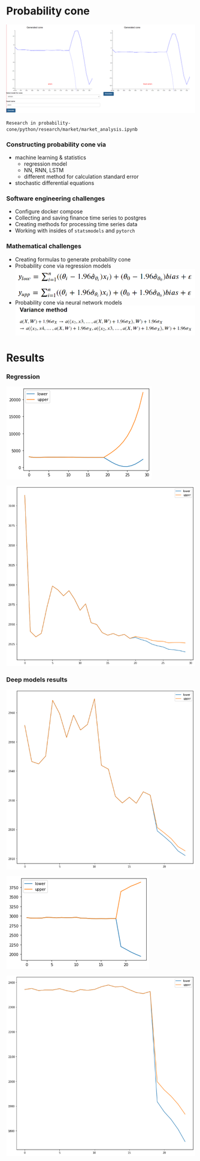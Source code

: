 # Probability cone

![img_7.png](img_7.png)

`Research in probability-cone/python/research/market/market_analysis.ipynb`

### Constructing probability cone via 
- machine learning & statistics
  - regression model
  - NN, RNN, LSTM
  - different method for calculation standard error
- stochastic differential equations

### Software engineering challenges
- Configure docker compose
- Collecting and saving finance time series to postgres
- Creating methods for processing time series data
- Working with insides of `statsmodels` and `pytorch`

### Mathematical challenges
- Creating formulas to generate probability cone
- Probability cone via regression models
![img.png](img.png)
- Probability cone via neural network models
![img_1.png](img_1.png)

# Results

### Regression

![img_3.png](img_3.png) 

![img_4.png](img_4.png)

### Deep models results

![img_2.png](img_2.png)

![img_5.png](img_5.png)

![img_6.png](img_6.png)

